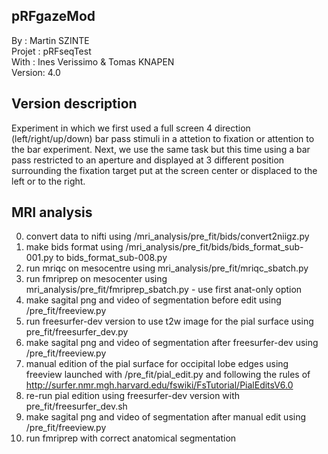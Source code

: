 ## pRFgazeMod
By :      Martin SZINTE<br/>
Projet :  pRFseqTest<br/>
With :    Ines Verissimo & Tomas KNAPEN<br/>
Version:  4.0<br/>

## Version description
Experiment in which we first used a full screen 4 direction (left/right/up/down)
bar pass stimuli in a attetion to fixation or attention to the bar experiment.
Next, we use the same task but this time using a bar pass restricted to an aperture and 
displayed at 3 different position surrounding the fixation target put at the screen center 
or displaced to the left or to the right.

## MRI analysis
0. convert data to nifti using /mri_analysis/pre_fit/bids/convert2niigz.py<br/>
1. make bids format using /mri_analysis/pre_fit/bids/bids_format_sub-001.py to bids_format_sub-008.py<br/>
2. run mriqc on mesocentre using mri_analysis/pre_fit/mriqc_sbatch.py<br/>
3. run fmriprep on mesocenter using mri_analysis/pre_fit/fmriprep_sbatch.py - use first anat-only option<br/>
4. make sagital png and video of segmentation before edit using /pre_fit/freeview.py<br/>
5. run freesurfer-dev version to use t2w image for the pial surface using pre_fit/freesurfer_dev.py<br/>
6. make sagital png and video of segmentation after freesurfer-dev using /pre_fit/freeview.py<br/>
7. manual edition of the pial surface for occipital lobe edges using freeview launched with /pre_fit/pial_edit.py and following the rules of http://surfer.nmr.mgh.harvard.edu/fswiki/FsTutorial/PialEditsV6.0 <br/>
8. re-run pial edition using freesurfer-dev version with pre_fit/freesurfer_dev.sh<br/>
9. make sagital png and video of segmentation after manual edit using /pre_fit/freeview.py<br/>
10. run fmriprep with correct anatomical segmentation